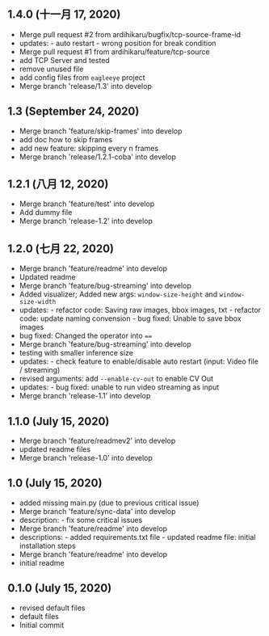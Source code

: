 ## 1.4.0 (十一月 17, 2020)
  - Merge pull request #2 from ardihikaru/bugfix/tcp-source-frame-id
  - updates: - auto restart - wrong position for break condition
  - Merge pull request #1 from ardihikaru/feature/tcp-source
  - add TCP Server and tested
  - remove unused file
  - add config files from `eagleeye` project
  - Merge branch 'release/1.3' into develop

## 1.3 (September 24, 2020)
  - Merge branch 'feature/skip-frames' into develop
  - add doc how to skip frames
  - add new feature: skipping every n frames
  - Merge branch 'release/1.2.1-coba' into develop

## 1.2.1 (八月 12, 2020)
  - Merge branch 'feature/test' into develop
  - Add dummy file
  - Merge branch 'release-1.2' into develop

## 1.2.0 (七月 22, 2020)
  - Merge branch 'feature/readme' into develop
  - Updated readme
  - Merge branch 'feature/bug-streaming' into develop
  - Added visualizer; Added new args: `window-size-height` and `window-size-width`
  - updates: - refactor code: Saving raw images, bbox images, txt - refactor code: update naming convension - bug fixed: Unable to save bbox images
  - bug fixed: Changed the operator into `==`
  - Merge branch 'feature/bug-streaming' into develop
  - testing with smaller inference size
  - updates: - check feature to enable/disable auto restart (input: Video file / streaming)
  - revised arguments: add `--enable-cv-out` to enable CV Out
  - updates: - bug fixed: unable to run video streaming as input
  - Merge branch 'release-1.1' into develop

## 1.1.0 (July 15, 2020)
  - Merge branch 'feature/readmev2' into develop
  - updated readme files
  - Merge branch 'release-1.0' into develop

## 1.0 (July 15, 2020)
  - added missing main.py (due to previous critical issue)
  - Merge branch 'feature/sync-data' into develop
  - description: - fix some critical issues
  - Merge branch 'feature/readme' into develop
  - descriptions: - added requirements.txt file - updated readme file: initial installation steps
  - Merge branch 'feature/readme' into develop
  - initial readme

## 0.1.0 (July 15, 2020)
  - revised default files
  - default files
  - Initial commit

